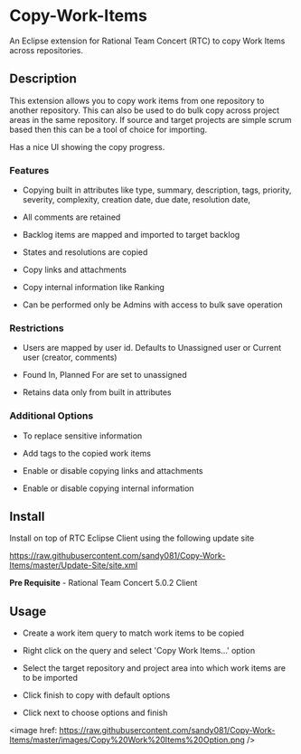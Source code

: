 # Copy-Work-Items
An Eclipse extension for Rational Team Concert (RTC) to copy Work Items across repositories.

## Description

This extension allows you to copy work items from one repository to another repository. This can also be used to do bulk copy across project areas in the same repository. If source and target projects are simple scrum based then this can be a tool of choice for importing.

Has a nice UI showing the copy progress.

### Features

* Copying built in attributes like type, summary, description, tags, priority, severity, complexity, creation date, due date, resolution date,

* All comments are retained

* Backlog items are mapped and imported to target backlog

* States and resolutions are copied

* Copy links and attachments

* Copy internal information like Ranking

* Can be performed only be Admins with access to bulk save operation

### Restrictions

* Users are mapped by user id. Defaults to Unassigned user or Current user (creator, comments)

* Found In, Planned For are set to unassigned

* Retains data only from built in attributes


### Additional Options

* To replace sensitive information

* Add tags to the copied work items

* Enable or disable copying links and attachments

* Enable or disable copying internal information

## Install

Install on top of RTC Eclipse Client using the following update site

https://raw.githubusercontent.com/sandy081/Copy-Work-Items/master/Update-Site/site.xml

**Pre Requisite** - Rational Team Concert 5.0.2 Client

## Usage

* Create a work item query to match work items to be copied

* Right click on the query and select 'Copy Work Items...' option

* Select the target repository and project area into which work items are to be imported

* Click finish to copy with default options

* Click next to choose options and finish

<image href: https://raw.githubusercontent.com/sandy081/Copy-Work-Items/master/images/Copy%20Work%20Items%20Option.png />
